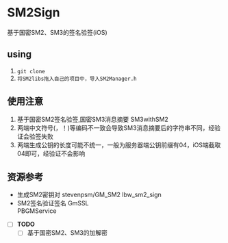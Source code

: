 # SM2Sign
基于国密SM2、SM3的签名验签(iOS)

## using
1. `git clone`
2. `将SM2libs拖入自己的项目中，导入SM2Manager.h`

## 使用注意
1. 基于国密SM2签名验签,国密SM3消息摘要 SM3withSM2
2. 两端中文符号(，！)等编码不一致会导致SM3消息摘要后的字符串不同，经验证会验签失败
3. 两端生成公钥的长度可能不统一，一般为服务器端公钥前缀有04，iOS端截取04即可，经验证不会影响

## 资源参考
- 生成SM2密钥对
  stevenpsm/GM_SM2 
  lbw_sm2_sign
- SM2签名验证签名
  GmSSL            
  PBGMService

- [ ] **TODO**
    - [ ] 基于国密SM2、SM3的加解密
